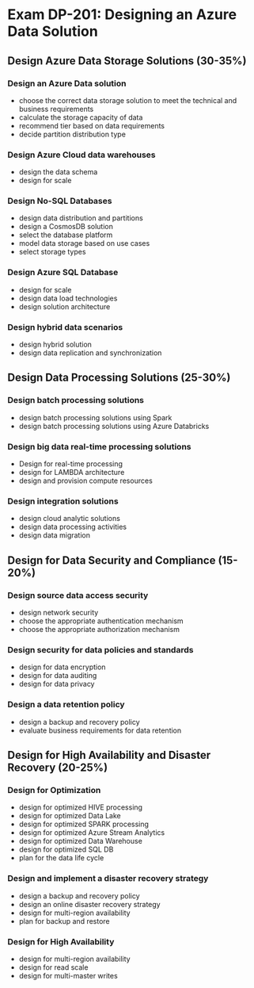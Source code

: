 # Exam DP-201: Designing an Azure Data Solution

## Design Azure Data Storage Solutions (30-35%)

### Design an Azure Data solution

 - choose the correct data storage solution to meet the technical and business requirements
 - calculate the storage capacity of data
 - recommend tier based on data requirements
 - decide partition distribution type

### Design Azure Cloud data warehouses

 - design the data schema
 - design for scale

### Design No-SQL Databases

 - design data distribution and partitions
 - design a CosmosDB solution
 - select the database platform
 - model data storage based on use cases
 - select storage types

### Design Azure SQL Database

 - design for scale
 - design data load technologies
 - design solution architecture

### Design hybrid data scenarios

 - design hybrid solution
 - design data replication and synchronization

## Design Data Processing Solutions (25-30%)

### Design batch processing solutions

 - design batch processing solutions using Spark
 - design batch processing solutions using Azure Databricks

### Design big data real-time processing solutions

 - Design for real-time processing
 - design for LAMBDA architecture
 - design and provision compute resources

### Design integration solutions

 - design cloud analytic solutions
 - design data processing activities
 - design data migration

## Design for Data Security and Compliance (15-20%)

### Design source data access security

 - design network security
 - choose the appropriate authentication mechanism
 - choose the appropriate authorization mechanism

### Design security for data policies and standards

 - design for data encryption
 - design for data auditing
 - design for data privacy

### Design a data retention policy

 - design a backup and recovery policy
 - evaluate business requirements for data retention

## Design for High Availability and Disaster Recovery (20-25%)

### Design for Optimization

 - design for optimized HIVE processing
 - design for optimized Data Lake
 - design for optimized SPARK processing
 - design for optimized Azure Stream Analytics
 - design for optimized Data Warehouse
 - design for optimized SQL DB
 - plan for the data life cycle

### Design and implement a disaster recovery strategy

 - design a backup and recovery policy
 - design an online disaster recovery strategy
 - design for multi-region availability
 - plan for backup and restore

### Design for High Availability

 - design for multi-region availability
 - design for read scale
 - design for multi-master writes

